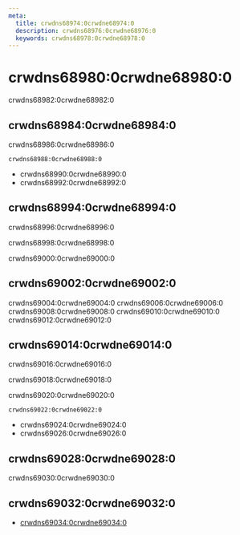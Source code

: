 ```yaml
---
meta:
  title: crwdns68974:0crwdne68974:0
  description: crwdns68976:0crwdne68976:0
  keywords: crwdns68978:0crwdne68978:0
---
```


# crwdns68980:0crwdne68980:0
crwdns68982:0crwdne68982:0

<entry-ad />

## crwdns68984:0crwdne68984:0
crwdns68986:0crwdne68986:0

`crwdns68988:0crwdne68988:0`
- crwdns68990:0crwdne68990:0
- crwdns68992:0crwdne68992:0


## crwdns68994:0crwdne68994:0
crwdns68996:0crwdne68996:0

  crwdns68998:0crwdne68998:0

  crwdns69000:0crwdne69000:0

## crwdns69002:0crwdne69002:0
crwdns69004:0crwdne69004:0
<alert type="success">crwdns69006:0crwdne69006:0</alert>
<alert type="info">crwdns69008:0crwdne69008:0</alert>
<alert type="warning">crwdns69010:0crwdne69010:0</alert>
<alert type="error">crwdns69012:0crwdne69012:0</alert>

## crwdns69014:0crwdne69014:0
crwdns69016:0crwdne69016:0

  crwdns69018:0crwdne69018:0

  crwdns69020:0crwdne69020:0

  `crwdns69022:0crwdne69022:0`
  - crwdns69024:0crwdne69024:0
  - crwdns69026:0crwdne69026:0

## crwdns69028:0crwdne69028:0
crwdns69030:0crwdne69030:0

## crwdns69032:0crwdne69032:0
  - [crwdns69034:0crwdne69034:0]()

<doc-footer />
